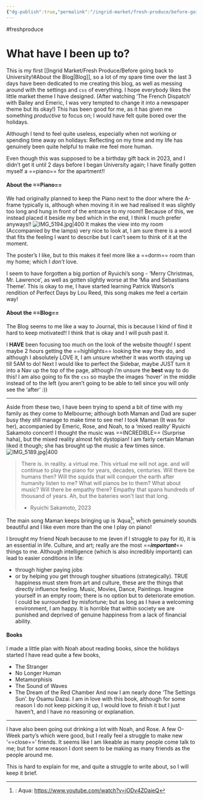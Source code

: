 ```yaml
---
{"dg-publish":true,"permalink":"/ingrid-market/fresh-produce/before-going-back-to-university/"}
---
```


#freshproduce
# What have I been up to?
This is my first [[Ingrid Market/Fresh Produce/Before going back to University!#About the Blog\|Blog]], so a lot of my spare time over the last 3 days have been dedicated to me creating this blog, as well as messing around with the settings and `css` of everything. I hope everybody likes the little market theme I have designed.
	(After watching ‘The French Dispatch’ with Bailey and Emeric, I was very tempted to change it into a newspaper theme but its okay!)
This has been good for me, as it has given me something *productive* to focus on; I would have felt quite bored over the holidays.

Although I tend to feel quite useless, especially when not working or spending time away on holidays: Reflecting on my time and my life has genuinely been quite helpful to make me feel more human.

Even though this was supposed to be a birthday gift back in 2023, and I didn’t get it until 2 days before I began University again; I have finally gotten myself a ==piano== for the apartment!!

#### About the ==Piano==
We had originally planned to keep the Piano next to the door where the A-frame typically is, although when moving it in we had realised it was slightly too long and hung in front of the entrance to my room!! 
Because of this, we instead placed it beside my bed which in the end, I think I much prefer anyways!!
![IMG_5194.jpg|400](/img/user/SchoolNotes/ImageBank/IMG_5194.jpg)
It makes the view into my room (Accompanied by the lamps) very nice to look at, I am sure there is a word that fits the feeling I want to describe but I can’t seem to think of it at the moment.

The poster’s I like, but to this makes it feel more like a ==dorm== room than my home; which I *don’t* love.

I seem to have forgotten a big portion of Ryuichi’s song - ‘Merry Christmas, Mr. Lawrence’, as well as gotten slightly worse at the ‘Mia and Sebastians Theme’.
	This is okay to me, I have started learning Patrick Watson’s rendition of Perfect Days by Lou Reed, this song makes me feel a certain way!
#### About the ==Blog==
The Blog seems to me like a way to Journal, this is because I kind of find it hard to keep motivated!! I think that is okay and I will push past it.

I **HAVE** been focusing too much on the look of the website though! I spent maybe 2 hours getting the ==highlights== looking the way they do, and although I absolutely LOVE it, I am unsure whether it was worth staying up till 5AM to do!
	Next I would like to perfect the Sidebar, maybe JUST turn it into a Nav up the top of the page, although i’m unsure the **best** way to do this!
	I am also going to fix the `css` so maybe the images ‘hover’ in the middle instead of to the left (you aren’t going to be able to tell since you will only see the ‘after’ :))

---
Aside from these two, I have been trying to spend a bit of time with my family as they come to Melbourne; although both Maman and Dad are super busy they still manage to make time to see me!
	I took Maman (It was for her), accompanied by Emeric, Rose, and Noah, to a ‘mixed reality’ Ryuichi Sakamoto concert! I thought the music was ==INCREDIBLE== (Surprise haha), but the mixed reality almost felt dystopian! I am fairly certain Maman liked it though; she has brought up the music a few times since.
![IMG_5189.jpg|400](/img/user/SchoolNotes/ImageBank/IMG_5189.jpg)
> There is. in reality. a virtual me. This virtual me will not age. and will continue to play the piano for years, decades, centuries. Will there be humans then? Will the squids that will conquer the earth after humanity listen to me? What will pianos be to them? What about music? Will there be empathy there? Empathy that spans hundreds of thousand of years. Ah, but the bateries won't last that long.
> - Ryuichi Sakamoto, 2023

The main song Maman keeps bringing up is ‘Aqua[^1]’, which genuinely sounds beautiful and I like even more than the one I play on piano!

I brought my friend Noah because to me (even if I struggle to pay for it), it is an essential in life.
	Culture, and art; really are the most ==***important***== things to me. Although intelligence (which is also incredibly important) can lead to easier conditions in life:
- through higher paying jobs
- or by helping you get through tougher situations (strategically).
	TRUE happiness must stem from art and culture, these are the things that directly influence feeling. Music, Movies, Dance, Paintings. Imagine yourself in an empty room; there is no option but to deteriorate emotion. I could be surrounded by misfortune; but as long as I have a welcoming environment, I am happy. It is horrible that within society we are punished and deprived of genuine happiness from a lack of financial ability.

#### Books
I made a little plan with Noah about reading books, since the holidays started I have read quite a few books,
- The Stranger
- No Longer Human
- Metamorphisis
- The Sound of Waves
- The Dream of the Red Chamber
And now I am nearly done ‘The Settings Sun’. by Osamu Dazai.
	I am in love with this book, although for some reason I do not keep picking it up, I would love to finish it but I just haven’t, and I have no reasoning or explanation.
	
---

I have also been going out drinking a lot with Noah, and Rose. A few O-Week party’s which were good, but I really feel a struggle to make new ‘==close==’ friends. It seems like I am likeable as many people come talk to me; but for some reason I dont seem to be making as many friends as the people around me.

This is hard to explain for me, and quite a struggle to write about, so I will keep it brief.


[^1]:: Aqua: https://www.youtube.com/watch?v=iODv4ZOaieQ
